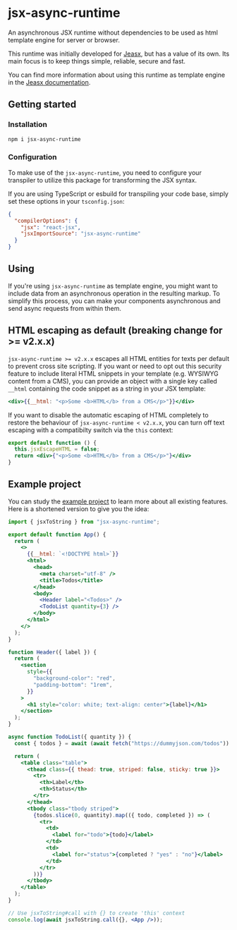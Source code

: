 # jsx-async-runtime

An asynchronous JSX runtime without dependencies to be used as html template engine for server or browser.

This runtime was initially developed for [Jeasx](https://www.jeasx.dev), but has a value of its own. Its main focus is to keep things simple, reliable, secure and fast.

You can find more information about using this runtime as template engine in the [Jeasx documentation](https://www.jeasx.dev/jsx).

## Getting started

### Installation

```bash
npm i jsx-async-runtime
```

### Configuration

To make use of the `jsx-async-runtime`, you need to configure your transpiler to utilize this package for transforming the JSX syntax.

If you are using TypeScript or esbuild for transpiling your code base, simply set these options in your `tsconfig.json`:

```json
{
  "compilerOptions": {
    "jsx": "react-jsx",
    "jsxImportSource": "jsx-async-runtime"
  }
}
```

## Using

If you're using `jsx-async-runtime` as template engine, you might want to include data from an asynchronous operation in the resulting markup. To simplify this process, you can make your components asynchronous and send async requests from within them.

## HTML escaping as default (breaking change for >= v2.x.x)

`jsx-async-runtime >= v2.x.x` escapes all HTML entities for texts per default to prevent cross site scripting. If you want or need to opt out this security feature to include literal HTML snippets in your template (e.g. WYSIWYG content from a CMS), you can provide an object with a single key called `__html` containing the code snippet as a string in your JSX template:

```jsx
<div>{{__html: "<p>Some <b>HTML</b> from a CMS</p>"}}</div>
```

If you want to disable the automatic escaping of HTML completely to restore the behaviour of `jsx-async-runtime < v2.x.x`, you can turn off text escaping with a compatibilty switch via the `this` context:

```jsx
export default function () {
  this.jsxEscapeHTML = false;
  return <div>{"<p>Some <b>HTML</b> from a CMS</p>"}</div>
}
```

## Example project

You can study the [example project](https://github.com/jeasx/jsx-async-runtime/tree/main/example) to learn more about all existing features. Here is a shortened version to give you the idea:

```jsx
import { jsxToString } from "jsx-async-runtime";

export default function App() {
  return (
    <>
      {{__html: `<!DOCTYPE html>`}}
      <html>
        <head>
          <meta charset="utf-8" />
          <title>Todos</title>
        </head>
        <body>
          <Header label="<Todos>" />
          <TodoList quantity={3} />
        </body>
      </html>
    </>
  );
}

function Header({ label }) {
  return (
    <section
      style={{
        "background-color": "red",
        "padding-bottom": "1rem",
      }}
    >
      <h1 style="color: white; text-align: center">{label}</h1>
    </section>
  );
}

async function TodoList({ quantity }) {
  const { todos } = await (await fetch("https://dummyjson.com/todos")).json();

  return (
    <table class="table">
      <thead class={{ thead: true, striped: false, sticky: true }}>
        <tr>
          <th>Label</th>
          <th>Status</th>
        </tr>
      </thead>
      <tbody class="tbody striped">
        {todos.slice(0, quantity).map(({ todo, completed }) => (
          <tr>
            <td>
              <label for="todo">{todo}</label>
            </td>
            <td>
              <label for="status">{completed ? "yes" : "no"}</label>
            </td>
          </tr>
        ))}
      </tbody>
    </table>
  );
}

// Use jsxToString#call with {} to create 'this' context
console.log(await jsxToString.call({}, <App />));
```
